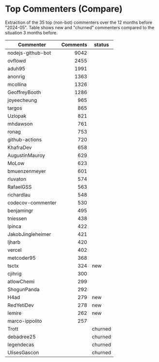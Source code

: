 # Top Commenters (Compare)

Extraction of the 35 top (non-bot) commenters 
over the 12 months before "2024-05".
Table shows new and "churned" commenters compared 
to the situation 3 months before.


| Commenter         | Comments | status  |
| ----------------- | -------: | ------- |
| nodejs-github-bot |     9042 |         |
| ovflowd           |     2455 |         |
| aduh95            |     1991 |         |
| anonrig           |     1363 |         |
| mcollina          |     1326 |         |
| GeoffreyBooth     |     1286 |         |
| joyeecheung       |      965 |         |
| targos            |      865 |         |
| Uzlopak           |      821 |         |
| mhdawson          |      761 |         |
| ronag             |      753 |         |
| github-actions    |      720 |         |
| KhafraDev         |      658 |         |
| AugustinMauroy    |      629 |         |
| MoLow             |      623 |         |
| bmuenzenmeyer     |      601 |         |
| rluvaton          |      574 |         |
| RafaelGSS         |      563 |         |
| richardlau        |      548 |         |
| codecov-commenter |      530 |         |
| benjamingr        |      495 |         |
| tniessen          |      438 |         |
| lpinca            |      422 |         |
| JakobJingleheimer |      421 |         |
| ljharb            |      420 |         |
| vercel            |      402 |         |
| metcoder95        |      368 |         |
| tsctx             |      324 | new     |
| cjihrig           |      300 |         |
| atlowChemi        |      299 |         |
| ShogunPanda       |      292 |         |
| H4ad              |      279 | new     |
| RedYetiDev        |      278 | new     |
| lemire            |      262 | new     |
| marco-ippolito    |      257 |         |
| Trott             |          | churned |
| debadree25        |          | churned |
| legendecas        |          | churned |
| UlisesGascon      |          | churned |

